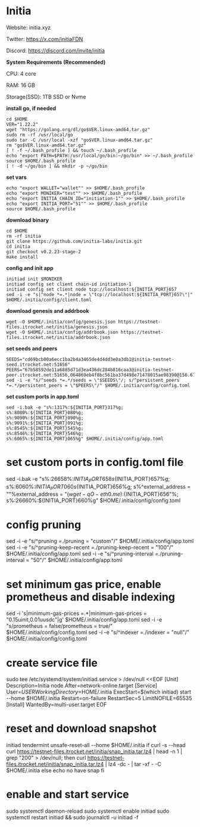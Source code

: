 # Initia

Website: initia.xyz

Twitter: https://x.com/initiaFDN

Discord: https://discord.com/invite/initia

**System Requirements (Recommended)**

CPU: 4 core

RAM: 16 GB

Storage(SSD): 1TB SSD or Nvme

**install go, if needed**
```
cd $HOME
VER="1.22.2"
wget "https://golang.org/dl/go$VER.linux-amd64.tar.gz"
sudo rm -rf /usr/local/go
sudo tar -C /usr/local -xzf "go$VER.linux-amd64.tar.gz"
rm "go$VER.linux-amd64.tar.gz"
[ ! -f ~/.bash_profile ] && touch ~/.bash_profile
echo "export PATH=$PATH:/usr/local/go/bin:~/go/bin" >> ~/.bash_profile
source $HOME/.bash_profile
[ ! -d ~/go/bin ] && mkdir -p ~/go/bin
```

**set vars**
```
echo "export WALLET="wallet"" >> $HOME/.bash_profile
echo "export MONIKER="test"" >> $HOME/.bash_profile
echo "export INITIA_CHAIN_ID="initiation-1"" >> $HOME/.bash_profile
echo "export INITIA_PORT="51"" >> $HOME/.bash_profile
source $HOME/.bash_profile
```

**download binary**
```
cd $HOME
rm -rf initia
git clone https://github.com/initia-labs/initia.git
cd initia
git checkout v0.2.23-stage-2
make install
```
**config and init app**
```
initiad init $MONIKER
initiad config set client chain-id initiation-1
initiad config set client node tcp://localhost:${INITIA_PORT}657
sed -i -e "s|^node *=.*|node = \"tcp://localhost:${INITIA_PORT}657\"|" $HOME/.initia/config/client.toml
```

**download genesis and addrbook**
```
wget -O $HOME/.initia/config/genesis.json https://testnet-files.itrocket.net/initia/genesis.json
wget -O $HOME/.initia/config/addrbook.json https://testnet-files.itrocket.net/initia/addrbook.json
```

**set seeds and peers**
```
SEEDS="cd69bcb00a6ecc1ba2b4a3465de4d4dd3e0a3db1@initia-testnet-seed.itrocket.net:51656"
PEERS="67b58592de11a6885d71d3ea436dc284b816caa3@initia-testnet-peer.itrocket.net:51656,064869eb4f8bc561ba37d498e71478015ae98390@156.67.80.197:26656,b54d2c93d29451f3066e264060374f6931253506@65.109.92.18:16656,9166f6ee9a0f452cf5b6602a896e36bbd51d27b5@65.109.88.162:17956,25c298e8b74756c6f9e9f01fe8be14f14a307922@65.108.121.227:13756,a8123d44f558c511d76fe87c7e610d9a55238d1f@65.108.232.156:25756,c56ab2c4a718d781491218b02ca79bab5fe2f4d6@65.108.69.56:17956,0f5e3f72b1dc6d657d65f4f6b74f0f32b69758fd@213.239.218.219:50156,35159c57705825cee2096fe688d00af713ff4f07@185.190.140.7:26656,635d183fd9788846c2606b6ebf9fef3ea83cd06c@37.27.130.137:17956,62775997caa3d814c5ad91492cb9d411aea91c58@51.38.53.103:26856"
sed -i -e "s/^seeds *=.*/seeds = \"$SEEDS\"/; s/^persistent_peers *=.*/persistent_peers = \"$PEERS\"/" $HOME/.initia/config/config.toml
```
**set custom ports in app.toml**
```
sed -i.bak -e "s%:1317%:${INITIA_PORT}317%g;
s%:8080%:${INITIA_PORT}080%g;
s%:9090%:${INITIA_PORT}090%g;
s%:9091%:${INITIA_PORT}091%g;
s%:8545%:${INITIA_PORT}545%g;
s%:8546%:${INITIA_PORT}546%g;
s%:6065%:${INITIA_PORT}065%g" $HOME/.initia/config/app.toml
```
# set custom ports in config.toml file
sed -i.bak -e "s%:26658%:${INITIA_PORT}658%g;
s%:26657%:${INITIA_PORT}657%g;
s%:6060%:${INITIA_PORT}060%g;
s%:26656%:${INITIA_PORT}656%g;
s%^external_address = \"\"%external_address = \"$(wget -qO- eth0.me):${INITIA_PORT}656\"%;
s%:26660%:${INITIA_PORT}660%g" $HOME/.initia/config/config.toml

# config pruning
sed -i -e "s/^pruning *=.*/pruning = \"custom\"/" $HOME/.initia/config/app.toml
sed -i -e "s/^pruning-keep-recent *=.*/pruning-keep-recent = \"100\"/" $HOME/.initia/config/app.toml
sed -i -e "s/^pruning-interval *=.*/pruning-interval = \"50\"/" $HOME/.initia/config/app.toml

# set minimum gas price, enable prometheus and disable indexing
sed -i 's|minimum-gas-prices =.*|minimum-gas-prices = "0.15uinit,0.01uusdc"|g' $HOME/.initia/config/app.toml
sed -i -e "s/prometheus = false/prometheus = true/" $HOME/.initia/config/config.toml
sed -i -e "s/^indexer *=.*/indexer = \"null\"/" $HOME/.initia/config/config.toml

# create service file
sudo tee /etc/systemd/system/initiad.service > /dev/null <<EOF
[Unit]
Description=Initia node
After=network-online.target
[Service]
User=$USER
WorkingDirectory=$HOME/.initia
ExecStart=$(which initiad) start --home $HOME/.initia
Restart=on-failure
RestartSec=5
LimitNOFILE=65535
[Install]
WantedBy=multi-user.target
EOF

# reset and download snapshot
initiad tendermint unsafe-reset-all --home $HOME/.initia
if curl -s --head curl https://testnet-files.itrocket.net/initia/snap_initia.tar.lz4 | head -n 1 | grep "200" > /dev/null; then
  curl https://testnet-files.itrocket.net/initia/snap_initia.tar.lz4 | lz4 -dc - | tar -xf - -C $HOME/.initia
    else
  echo no have snap
fi

# enable and start service
sudo systemctl daemon-reload
sudo systemctl enable initiad
sudo systemctl restart initiad && sudo journalctl -u initiad -f
